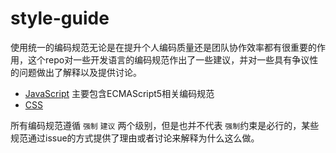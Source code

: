 # style-guide
使用统一的编码规范无论是在提升个人编码质量还是团队协作效率都有很重要的作用，这个repo对一些开发语言的编码规范作出了一些建议，并对一些具有争议性的问题做出了解释以及提供讨论。

- [JavaScript](https://github.com/Jiavan/style-guide/blob/master/JavaScript.md) 主要包含ECMAScript5相关编码规范
- [CSS](https://github.com/Jiavan/style-guide/blob/master/CSS.md)

所有编码规范遵循 `强制` `建议` 两个级别，但是也并不代表 `强制`约束是必行的，某些规范通过issue的方式提供了理由或者讨论来解释为什么这么做。
